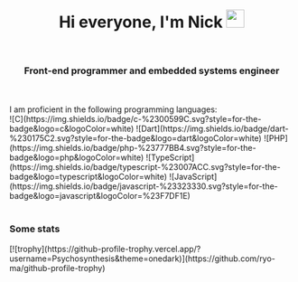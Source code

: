 <h1 align="center">Hi everyone, I'm Nick <img src="https://github.com/blackcater/blackcater/raw/main/images/Hi.gif" height="32"/></h1>
<br />
<h3 align="center">Front-end programmer and embedded systems engineer</h3>
<br /><br />
I am proficient in the following programming languages:
<br />
![C](https://img.shields.io/badge/c-%2300599C.svg?style=for-the-badge&logo=c&logoColor=white)
![Dart](https://img.shields.io/badge/dart-%230175C2.svg?style=for-the-badge&logo=dart&logoColor=white)
![PHP](https://img.shields.io/badge/php-%23777BB4.svg?style=for-the-badge&logo=php&logoColor=white)
![TypeScript](https://img.shields.io/badge/typescript-%23007ACC.svg?style=for-the-badge&logo=typescript&logoColor=white)
![JavaScript](https://img.shields.io/badge/javascript-%23323330.svg?style=for-the-badge&logo=javascript&logoColor=%23F7DF1E)
<br /><br />
<h3>Some stats</h3>
[![trophy](https://github-profile-trophy.vercel.app/?username=Psychosynthesis&theme=onedark)](https://github.com/ryo-ma/github-profile-trophy)
